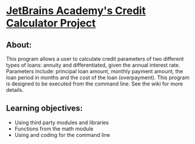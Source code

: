 # [JetBrains Academy's Credit Calculator Project](https://hyperskill.org/projects/90?goal=391)

## About: 
This program allows a user to calculate credit parameters of two different types of loans: annuity and differentiated, given the annual interest rate. Parameters include: principal loan amount, monthly payment amount, the loan period in months and the cost of the loan (overpayment). This program is designed to be executed from the command line. See the wiki for more details.

## Learning objectives:
* Using third party modules and libraries
* Functions from the math module
* Using and coding for the command line


